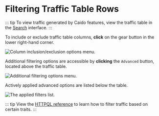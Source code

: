 # Filtering Traffic Table Rows

::: tip
To view traffic generated by Caido features, view the traffic table in the [Search](/guides/search_filtering.md) interface.
:::

To include or exclude traffic table columns, **click** on the gear button <code><Icon icon="fas fa-gear" /></code> in the lower right-hand corner.

<img alt="Column inclusion/exclusion options menu." src="/_images/http_history_table.png" center>

Additional filtering options are accessible by **clicking** the `Advanced` button, located above the traffic table.

<img alt="Additional filtering options menu." src="/_images/http_history_advanced_options.png" center>

Actively applied advanced options are listed below the table.

<img alt="The applied filters list." src="/_images/http_history_applied.png" center>

::: tip
View the [HTTPQL reference](/reference/httpql.md) to learn how to filter traffic based on certain traits.
:::
